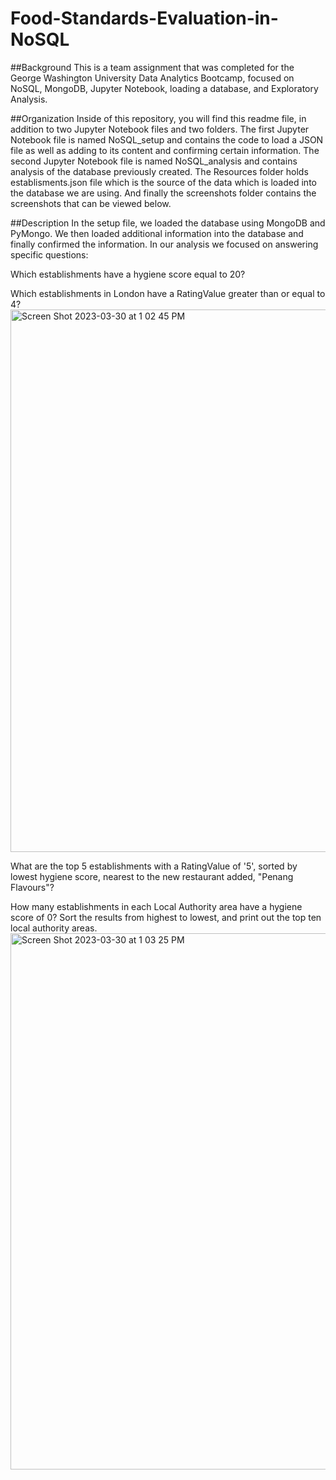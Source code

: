# Food-Standards-Evaluation-in-NoSQL

##Background 
This is a team assignment that was completed for the George Washington University Data Analytics Bootcamp, focused on NoSQL, MongoDB, Jupyter Notebook, loading a database, and Exploratory Analysis.

##Organization 
Inside of this repository, you will find this readme file, in addition to two Jupyter Notebook files and two folders. The first Jupyter Notebook file is named NoSQL_setup and contains the code to load a JSON file as well as adding to its content and confirming certain information. The second Jupyter Notebook file is named NoSQL_analysis and contains analysis of the database previously created. The Resources folder holds establisments.json file which is the source of the data which is loaded into the database we are using. And finally the screenshots folder contains the screenshots that can be viewed below.

##Description 
In the setup file, we loaded the database using MongoDB and PyMongo. We then loaded additional information into the database and finally confirmed the information.
In our analysis we focused on answering specific questions:

Which establishments have a hygiene score equal to 20?

Which establishments in London have a RatingValue greater than or equal to 4?
<img width="868" alt="Screen Shot 2023-03-30 at 1 02 45 PM" src="https://user-images.githubusercontent.com/119632669/228911778-cc54ca58-659a-4ed3-9b2f-ff5a56a86fb3.png">

What are the top 5 establishments with a RatingValue of '5', sorted by lowest hygiene score, nearest to the new restaurant added, "Penang Flavours"?

How many establishments in each Local Authority area have a hygiene score of 0? Sort the results from highest to lowest, and print out the top ten local authority areas.
<img width="858" alt="Screen Shot 2023-03-30 at 1 03 25 PM" src="https://user-images.githubusercontent.com/119632669/228911779-5fb5214f-3ed3-4c40-a1de-0eed615d83fa.png">
